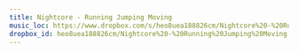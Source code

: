 ```yaml
---
title: Nightcore - Running Jumping Moving
music_loc: https://www.dropbox.com/s/heo8uea188826cm/Nightcore%20-%20Running%20Jumping%20Moving?dl=0
dropbox_id: heo8uea188826cm/Nightcore%20-%20Running%20Jumping%20Moving
---
```

